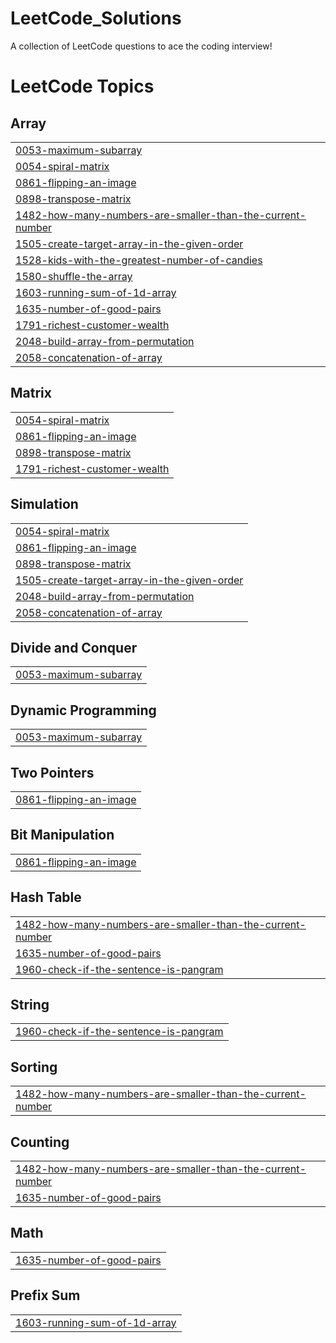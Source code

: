 # LeetCode_Solutions
A collection of LeetCode questions to ace the coding interview! 

<!---LeetCode Topics Start-->
# LeetCode Topics
## Array
|  |
| ------- |
| [0053-maximum-subarray](https://github.com/Projectwithhima/LeetCode_Solutions/tree/master/0053-maximum-subarray) |
| [0054-spiral-matrix](https://github.com/Projectwithhima/LeetCode_Solutions/tree/master/0054-spiral-matrix) |
| [0861-flipping-an-image](https://github.com/Projectwithhima/LeetCode_Solutions/tree/master/0861-flipping-an-image) |
| [0898-transpose-matrix](https://github.com/Projectwithhima/LeetCode_Solutions/tree/master/0898-transpose-matrix) |
| [1482-how-many-numbers-are-smaller-than-the-current-number](https://github.com/Projectwithhima/LeetCode_Solutions/tree/master/1482-how-many-numbers-are-smaller-than-the-current-number) |
| [1505-create-target-array-in-the-given-order](https://github.com/Projectwithhima/LeetCode_Solutions/tree/master/1505-create-target-array-in-the-given-order) |
| [1528-kids-with-the-greatest-number-of-candies](https://github.com/Projectwithhima/LeetCode_Solutions/tree/master/1528-kids-with-the-greatest-number-of-candies) |
| [1580-shuffle-the-array](https://github.com/Projectwithhima/LeetCode_Solutions/tree/master/1580-shuffle-the-array) |
| [1603-running-sum-of-1d-array](https://github.com/Projectwithhima/LeetCode_Solutions/tree/master/1603-running-sum-of-1d-array) |
| [1635-number-of-good-pairs](https://github.com/Projectwithhima/LeetCode_Solutions/tree/master/1635-number-of-good-pairs) |
| [1791-richest-customer-wealth](https://github.com/Projectwithhima/LeetCode_Solutions/tree/master/1791-richest-customer-wealth) |
| [2048-build-array-from-permutation](https://github.com/Projectwithhima/LeetCode_Solutions/tree/master/2048-build-array-from-permutation) |
| [2058-concatenation-of-array](https://github.com/Projectwithhima/LeetCode_Solutions/tree/master/2058-concatenation-of-array) |
## Matrix
|  |
| ------- |
| [0054-spiral-matrix](https://github.com/Projectwithhima/LeetCode_Solutions/tree/master/0054-spiral-matrix) |
| [0861-flipping-an-image](https://github.com/Projectwithhima/LeetCode_Solutions/tree/master/0861-flipping-an-image) |
| [0898-transpose-matrix](https://github.com/Projectwithhima/LeetCode_Solutions/tree/master/0898-transpose-matrix) |
| [1791-richest-customer-wealth](https://github.com/Projectwithhima/LeetCode_Solutions/tree/master/1791-richest-customer-wealth) |
## Simulation
|  |
| ------- |
| [0054-spiral-matrix](https://github.com/Projectwithhima/LeetCode_Solutions/tree/master/0054-spiral-matrix) |
| [0861-flipping-an-image](https://github.com/Projectwithhima/LeetCode_Solutions/tree/master/0861-flipping-an-image) |
| [0898-transpose-matrix](https://github.com/Projectwithhima/LeetCode_Solutions/tree/master/0898-transpose-matrix) |
| [1505-create-target-array-in-the-given-order](https://github.com/Projectwithhima/LeetCode_Solutions/tree/master/1505-create-target-array-in-the-given-order) |
| [2048-build-array-from-permutation](https://github.com/Projectwithhima/LeetCode_Solutions/tree/master/2048-build-array-from-permutation) |
| [2058-concatenation-of-array](https://github.com/Projectwithhima/LeetCode_Solutions/tree/master/2058-concatenation-of-array) |
## Divide and Conquer
|  |
| ------- |
| [0053-maximum-subarray](https://github.com/Projectwithhima/LeetCode_Solutions/tree/master/0053-maximum-subarray) |
## Dynamic Programming
|  |
| ------- |
| [0053-maximum-subarray](https://github.com/Projectwithhima/LeetCode_Solutions/tree/master/0053-maximum-subarray) |
## Two Pointers
|  |
| ------- |
| [0861-flipping-an-image](https://github.com/Projectwithhima/LeetCode_Solutions/tree/master/0861-flipping-an-image) |
## Bit Manipulation
|  |
| ------- |
| [0861-flipping-an-image](https://github.com/Projectwithhima/LeetCode_Solutions/tree/master/0861-flipping-an-image) |
## Hash Table
|  |
| ------- |
| [1482-how-many-numbers-are-smaller-than-the-current-number](https://github.com/Projectwithhima/LeetCode_Solutions/tree/master/1482-how-many-numbers-are-smaller-than-the-current-number) |
| [1635-number-of-good-pairs](https://github.com/Projectwithhima/LeetCode_Solutions/tree/master/1635-number-of-good-pairs) |
| [1960-check-if-the-sentence-is-pangram](https://github.com/Projectwithhima/LeetCode_Solutions/tree/master/1960-check-if-the-sentence-is-pangram) |
## String
|  |
| ------- |
| [1960-check-if-the-sentence-is-pangram](https://github.com/Projectwithhima/LeetCode_Solutions/tree/master/1960-check-if-the-sentence-is-pangram) |
## Sorting
|  |
| ------- |
| [1482-how-many-numbers-are-smaller-than-the-current-number](https://github.com/Projectwithhima/LeetCode_Solutions/tree/master/1482-how-many-numbers-are-smaller-than-the-current-number) |
## Counting
|  |
| ------- |
| [1482-how-many-numbers-are-smaller-than-the-current-number](https://github.com/Projectwithhima/LeetCode_Solutions/tree/master/1482-how-many-numbers-are-smaller-than-the-current-number) |
| [1635-number-of-good-pairs](https://github.com/Projectwithhima/LeetCode_Solutions/tree/master/1635-number-of-good-pairs) |
## Math
|  |
| ------- |
| [1635-number-of-good-pairs](https://github.com/Projectwithhima/LeetCode_Solutions/tree/master/1635-number-of-good-pairs) |
## Prefix Sum
|  |
| ------- |
| [1603-running-sum-of-1d-array](https://github.com/Projectwithhima/LeetCode_Solutions/tree/master/1603-running-sum-of-1d-array) |
<!---LeetCode Topics End-->
